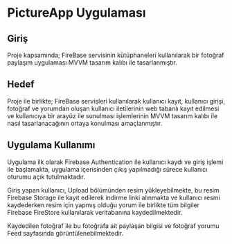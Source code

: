 
# PictureApp Uygulaması

## Giriş
Proje kapsamında; FireBase servisinin kütüphaneleri kullanılarak bir fotoğraf paylaşım uygulaması MVVM tasarım kalıbı ile tasarlanmıştır. 

## Hedef
Proje ile birlikte; FireBase servisleri kullanılarak kullanıcı kayıt, kullanıcı girişi, fotoğraf ve yorumdan oluşan kullanıcı iletilerinin web tabanlı kayıt edilmesi ve kullanıcıya bir arayüz ile sunulması işlemlerinin MVVM tasarım kalıbı ile nasıl tasarlanacağının ortaya konulması amaçlanmıştır. 

## Uygulama Kullanımı
Uygulama ilk olarak Firebase Authentication ile kullanıcı kaydı ve giriş işlemi ile başlamakta, uygulama içerisinden çıkış yapılmadığı sürece kullanıcı oturumu açık tutulmaktadır.

Giriş yapan kullanıcı, Upload bölümünden resim yükleyebilmekte, bu resim  Firebase Storage ile kayıt edilerek indirme linki alınmakta ve kullanıcı resmi kaydederken resim için yapmış olduğu yorum ile birlikte tüm bilgiler Firebase FireStore kullanılarak veritabanına kaydedilmektedir.

Kaydedilen fotoğraf ile bu fotoğrafa ait paylaşan bilgisi ve fotoğraf yorumu Feed sayfasında görüntülenebilmektedir. 
